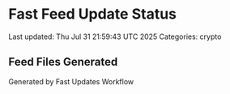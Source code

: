 # Fast Feed Update Status
Last updated: Thu Jul 31 21:59:43 UTC 2025
Categories: crypto

## Feed Files Generated

Generated by Fast Updates Workflow
